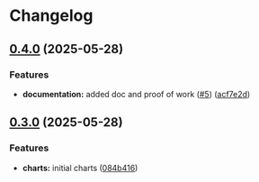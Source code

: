 # Changelog

## [0.4.0](https://github.com/dom-lc/poc-release-please/compare/ingress-nginx-v0.3.0...ingress-nginx-v0.4.0) (2025-05-28)


### Features

* **documentation:** added doc and proof of work ([#5](https://github.com/dom-lc/poc-release-please/issues/5)) ([acf7e2d](https://github.com/dom-lc/poc-release-please/commit/acf7e2d0ceddbb8a40ffcac4cb74471195bf2de6))

## [0.3.0](https://github.com/dom-lc/poc-release-please/compare/ingress-nginx-v0.2.0...ingress-nginx-v0.3.0) (2025-05-28)


### Features

* **charts:** initial charts ([084b416](https://github.com/dom-lc/poc-release-please/commit/084b416b96fbc1c3c79fa31abbc25fd7e7e45a69))
